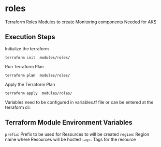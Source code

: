 # roles
Terraform Roles Modules to create Monitoring components Needed for AKS

## Execution Steps

Initialize the terraform

``` terraform init  modules/roles/ ```

Run Terraform Plan

``` terraform plan  modules/roles/ ```

Apply the Terraform Plan

``` terraform apply  modules/roles/ ```

Variables need to be configured in variables.tf file or can be entered at the terraform cli.

## Terraform Module Environment Variables

`prefix`: Prefix to be used for Resources to will be created
`region`: Region name where Resources will be hosted
`tags`: Tags for the resource
